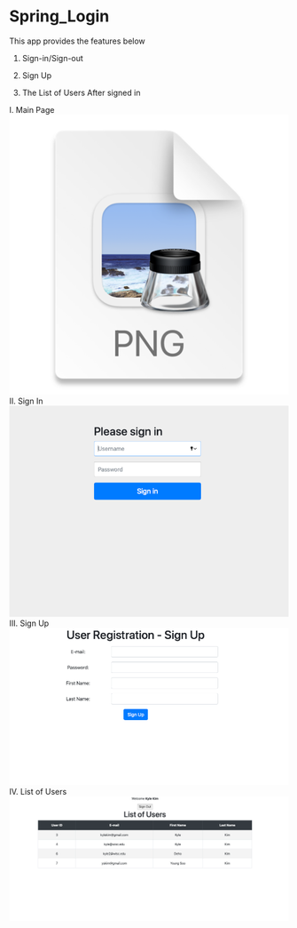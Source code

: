 # Spring_Login

This app provides the features below

1. Sign-in/Sign-out

2. Sign Up

3. The List of Users After signed in


I. Main Page
![img.png](img.png)
II. Sign In
![img_1.png](img_1.png)
III. Sign Up
![img_2.png](img_2.png)
IV. List of Users
![img_3.png](img_3.png)



